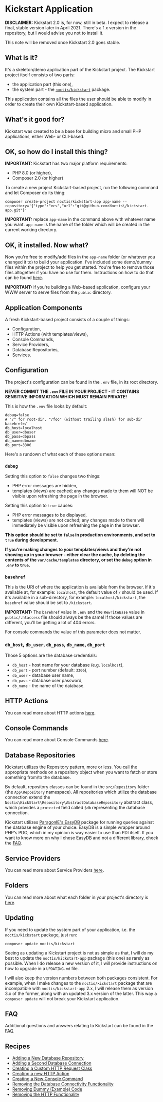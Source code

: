 # Kickstart Application

**DISCLAIMER:** Kickstart 2.0 is, for now, still in beta. I expect to release a final, stable version later in April 
2021. There's a 1.x version in the repository, but I would advise you not to install it.

This note will be removed once Kickstart 2.0 goes stable.

## What is it?

It's a skeleton/demo application part of the Kickstart project. The Kickstart project itself consists of two parts:

* the application part (this one),
* the system part - the [`noctis/kickstart`](https://github.com/Noctis/kickstart) package.

This application contains all the files the user should be able to modify in order to create their own Kickstart-based 
application.

## What's it good for?

Kickstart was created to be a base for building micro and small PHP applications, either Web- or CLI-based.  

## OK, so how do I install this thing?

**IMPORTANT:** Kickstart has two major platform requirements:

* PHP 8.0 (or higher),
* Composer 2.0 (or higher)

To create a new project Kickstart-based project, run the following command and let Composer do its thing:

```shell
composer create-project noctis/kickstart-app app-name --repository='{"type":"vcs","url":"git@github.com:Noctis\/kickstart-app.git"}'
```

**IMPORTANT:** replace `app-name` in the command above with whatever name you want. `app-name` is the name of the folder 
which will be created in the current working directory.

## OK, it installed. Now what?

Now you're free to modify/add files in the `app-name` folder (or whatever you changed it to) to build your application. 
I've included some demo/dummy files within the project to help you get started. You're free to remove those files 
altogether if you have no use for them. Instructions on how to do that can be found 
[here](docs/cookbook/Removing_Dummy_Code.md).

**IMPORTANT:** If you're building a Web-based application, configure your WWW server to serve files from the `public` 
directory.

## Application Components

A fresh Kickstart-based project consists of a couple of things:

* Configuration,
* HTTP Actions (with templates/views),
* Console Commands,
* Service Providers,
* Database Repositories,
* Services.

## Configuration

The project's configuration can be found in the `.env` file, in its root directory.

**NEVER COMMIT THE `.env` FILE IN YOUR PROJECT - IT CONTAINS SENSITIVE INFORMATION WHICH MUST REMAIN PRIVATE!**

This is how the `.env` file looks by default:

```dotenv
debug=false
# "/" for root-dir, "/foo" (without trailing slash) for sub-dir
basehref=/
db_host=localhost
db_user=dbuser
db_pass=dbpass
db_name=dbname
db_port=3306
```

Here's a rundown of what each of these options mean:

### `debug`

Setting this option to `false` changes two things:

* PHP error messages are hidden,
* templates (views) are cached; any changes made to them will NOT be visible upon refreshing the page in the browser.

Setting this option to `true` causes:

* PHP error messages to be displayed,
* templates (views) are not cached; any changes made to them will immediately be visible upon refreshing the page in the
  browser.

**This option should be set to `false` in production environments, and set to `true` during development.**

**If you're making changes to your templates/views and they're not showing up in your browser - either clear the cache,
by deleting the contents of the `var/cache/templates` directory, or set the `debug` option in `.env` to `true`.**

### `basehref`

This is the URI of where the application is available from the browser. If it's available at, for example:
`localhost`, the default value of `/` should be used. If it's available in a sub-directory, for example: 
`localhost/kickstart`, the `basehref` value should be set to `/kickstart`.

**IMPORTANT:** The `barehref` value in `.env` and the `RewriteBase` value in `public/.htaccess` file should always be 
the same! If those values are different, you'll be getting a lot of 404 errors.

For console commands the value of this parameter does not matter.

### `db_host`, `db_user`, `db_pass`, `db_name`, `db_port`

Those 5 options are the database credentials:

* `db_host` - host name for your database (e.g. `localhost`),
* `db_port` - port number (default: `3306`),
* `db_user` - database user name,
* `db_pass` - database user password,
* `db_name` - the name of the database.

## HTTP Actions

You can read more about HTTP actions [here](docs/HTTP.md).

## Console Commands

You can read more about Console Commands [here](docs/Console.md).

## Database Repositories

Kickstart utilizes the Repository pattern, more or less. You call the appropriate methods on a repository object when
you want to fetch or store something from/to the database. 

By default, repository classes can be found in the `src/Repository` folder (the `App\Repository` namespace). All 
repositories which utilize the database connection extend the `Noctis\KickStart\Repository\AbstractDatabaseRepository` 
abstract class, which provides a `protected` field called `$db` representing the database connection.

Kickstart utilizes [ParagonIE's EasyDB](https://github.com/paragonie/easydb) package for running queries against the
database engine of your choice. EasyDB is a simple wrapper around PHP's PDO, which in my opinion is way easier to use
than PDI itself. If you want to know more on why I chose EasyDB and not a different library, check the [FAQ](docs/FAQ.md).

## Service Providers

You can read more about Service Providers [here](docs/Service_Providers.md).

## Folders

You can read more about what each folder in your project's directory is [here](docs/Folders.md).

## Updating

If you need to update the system part of your application, i.e. the `noctis/kickstart` package, just run:

```shell
composer update noctis/kickstart
```

Seeing as updating a Kickstart project is not as simple as that, I will do my best to update the `noctis/kickstart-app`
package (this one) as rarely as possible. When I do release a new version of it, I will provide instructions on how to
upgrade in a `UPDATING.md` file.

I will also keep the version numbers between both packages consistent. For example, when I make changes to the 
`noctis/kickstart` package that are incompatible with `noctis/kickstart-app` 2.x, I will release them as version 3.x
of the former, along with an updated 3.x version of the latter. This way a `composer update` will not break your 
Kickstart application.

## FAQ

Additional questions and answers relating to Kickstart can be found in the [FAQ](docs/FAQ.md).

## Recipes

* [Adding a New Database Repository](docs/cookbook/Adding_Database_Repository.md),
* [Adding a Second Database Connection](docs/cookbook/Adding_Second_Database_Connection.md)
* [Creating a Custom HTTP Request Class](docs/cookbook/Custom_Http_Request.md)
* [Creating a new HTTP Action](docs/cookbook/New_Http_Action.md)
* [Creating a New Console Command](docs/cookbook/New_Console_Command.md)
* [Removing the Database Connectivity Functionality](docs/cookbook/Removing_Database_Connectivity.md)
* [Removing Dummy (Example) Code](docs/cookbook/Removing_Dummy_Code.md)
* [Removing the HTTP Functionality](docs/cookbook/Removing_Http_Functionality.md)

